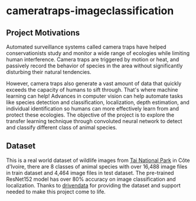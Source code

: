 # cameratraps-imageclassification
## Project Motivations
Automated surveillance systems called camera traps have helped conservationists study and monitor a wide range of ecologies while limiting human interference. Camera traps are triggered by motion or heat, and passively record the behavior of species in the area without significantly disturbing their natural tendencies.

However, camera traps also generate a vast amount of data that quickly exceeds the capacity of humans to sift through. That's where machine learning can help! Advances in computer vision can help automate tasks like species detection and classification, localization, depth estimation, and individual identification so humans can more effectively learn from and protect these ecologies. The objective of the project is to explore the transfer learning technique through convoluted neural network to detect and classify different class of animal species.
## Dataset
This is a real world dataset of wildlife images from [Tai National Park](https://en.wikipedia.org/wiki/Taï_National_Park) in Côte d'Ivoire, there are 8 classes of animal species with over 16,488 image files in train dataset and 4,464 image files in test dataset. The pre-trained ResNet152 model has over 80% accuracy on image classification and localization. Thanks to [drivendata](https://arxiv.org/abs/1606.07781) for providing the dataset and support needed to make this project come to life.

